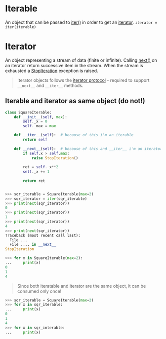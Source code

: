 # Iterable
An object that can be passed to [iter()](https://docs.python.org/3/library/functions.html#iter) in order to get an [iterator](https://docs.python.org/3/glossary.html#term-iterator).
```iterator = iter(iterable)```
# Iterator
An object representing a stream of data (finite or infinite).
Calling [next()](https://docs.python.org/3/library/functions.html#next) on an iterator return successive item in the stream. When the stream is exhausted a [StopIteration](https://docs.python.org/3/library/exceptions.html#StopIteration) exception is raised.

> Iterator objects follows the [iterator protocol](https://docs.python.org/3/library/stdtypes.html#typeiter) - required to support ```__next__``` and ```__iter__``` methods.

## Iterable and iterator as same object (do not!)
```python
class SquareIterable:
	def __init__(self, max):
		self._x = 0
		self._max = max

	def __iter__(self):  # because of this i'm an iterable
		return self
	
	def __next__(self):  # because of this and __iter__ i'm an iterator
		if self.x > self.max:
			raise StopIteration()
		
		ret = self._x**2
		self._x += 1
		
		return ret
```
```python

>>> sqr_iterable = SquareIterable(max=2)
>>> sqr_iterator = iter(sqr_iterable)
>>> print(next(sqr_iterator))
0
>>> print(next(sqr_iterator))
1
>>> print(next(sqr_iterator))
4
>>> print(next(sqr_iterator))
Traceback (most recent call last):
  File ...
  File ..., in __next__
StopIteration
```
```python
>>> for x in SquareIterable(max=2):
...		print(x)
0
1
4
```
> Since both iteratable and iterator are the same object, it can be consumed only once!
```python
>>> sqr_iterable = SquareIterable(max=2)
>>> for x in sqr_iterable:
...		print(x)
0
1
4
>>> for x in sqr_interable:
... 	print(x)
```
<!--stackedit_data:
eyJoaXN0b3J5IjpbLTE1MTEzMDY2MTgsMTYyNDE4MDQ0MiwtMz
E2MzA0MDM3LDEyNjg3ODcxNTQsOTI4MzU3Nzc2LDE3MjY1ODky
NjIsMzI2NDQ4NjEyLC0xOTQ3NjAxNTU3XX0=
-->
